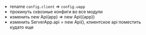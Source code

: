 - rename `config.client` => `config.uapp`
- прокинуть сквозные конфиги во все модули
- изменить new Api(app) => new Api({app})
- изменить ServerApp.api = new Api(), клиентское api поместить кудато еще